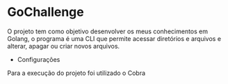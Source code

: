# GoChallenge

O projeto tem como objetivo desenvolver os meus conhecimentos em Golang, o programa é uma CLI que permite acessar diretórios e arquivos e alterar, apagar ou criar novos arquivos.

* Configurações

Para a execução do projeto foi utilizado o Cobra


